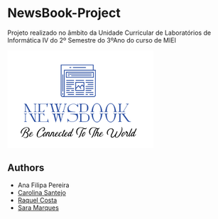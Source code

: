 # NewsBook-Project
Projeto realizado no âmbito da Unidade Curricular de Laboratórios de Informática IV do 2º Semestre do 3ºAno do curso de MIEI 

![alt text](https://github.com/chelesgaroth/NewsBook-Project/blob/main/Fase%201/Logo8.png)

## Authors
* Ana Filipa Pereira
* [Carolina Santejo](https://github.com/CarolinaSantejo)
* [Raquel Costa](https://github.com/chelesgaroth)
* [Sara Marques](https://github.com/haz145)
